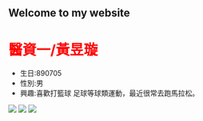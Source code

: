 ## Welcome to my website
<style>
  p {color:red}
  </style>
<h1 style = "color: red;">醫資一/黃昱璇</h1>
<ul>
  <li>生日:890705</li>
  <li>性別:男</li>
  <li>興趣:喜歡打籃球 足球等球類運動，最近很常去跑馬拉松。</li>
</ul>
 
 <img src ="http://getwallpapers.com/wallpaper/full/2/6/3/606484.jpg"> 
 <img src="https://kukuru.tw/wp-content/uploads/2018/06/Brazil.jpg">
<img src="https://static.vecteezy.com/system/resources/previews/000/096/107/original/marathon-runner-vector.jpg">
